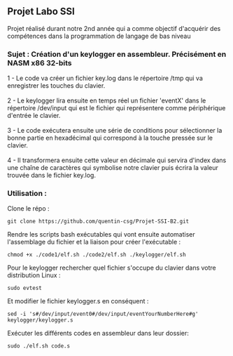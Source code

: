 ## Projet Labo SSI

Projet réalisé durant notre 2nd année qui a comme objectif d'acquérir des compétences dans la programmation de langage de bas niveau

### Sujet : Création d'un keylogger en assembleur. Précisément en NASM x86 32-bits

1 - Le code va créer un fichier key.log dans le répertoire /tmp qui va  enregistrer les touches du clavier. \
\
2 - Le keylogger lira ensuite en temps réel un fichier 'eventX' dans le répertoire /dev/input qui est le fichier qui représentere comme périphérique d'entrée le clavier. \
\
3 - Le code exécutera ensuite une série de conditions pour sélectionner la bonne partie en hexadécimal qui correspond à la touche pressée sur le clavier. \
\
4 - Il transformera ensuite cette valeur en décimale qui servira d'index dans une chaîne de caractères qui symbolise notre clavier puis écrira la valeur trouvée dans le fichier key.log.


### Utilisation :
Clone le répo :

```git clone https://github.com/quentin-csg/Projet-SSI-B2.git```

Rendre les scripts bash exécutables qui vont ensuite automatiser l'assemblage du fichier et la liaison pour créer l'exécutable :

```chmod +x ./code1/elf.sh ./code2/elf.sh ./keylogger/elf.sh```

Pour le keylogger rechercher quel fichier s'occupe du clavier dans votre distribution Linux :

```sudo evtest```

Et modifier le fichier keylogger.s en conséquent :

```sed -i 's#/dev/input/event0#/dev/input/eventYourNumberHere#g' keylogger/keylogger.s```

Exécuter les différents codes en assembleur dans leur dossier: 

```sudo ./elf.sh code.s```
 
